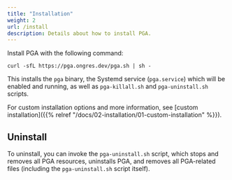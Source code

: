 ```yaml
---
title: "Installation"
weight: 2
url: /install
description: Details about how to install PGA.
---
```


Install PGA with the following command:

```
curl -sfL https://pga.ongres.dev/pga.sh | sh -
```

This installs the `pga` binary, the Systemd service (`pga.service`) which will be enabled and running, as well as `pga-killall.sh` and `pga-uninstall.sh` scripts.

For custom installation options and more information, see [custom installation]({{% relref "/docs/02-installation/01-custom-installation" %}}).

## Uninstall

To uninstall, you can invoke the `pga-uninstall.sh` script, which stops and removes all PGA resources, uninstalls PGA, and removes all PGA-related files (including the `pga-uninstall.sh` script itself).